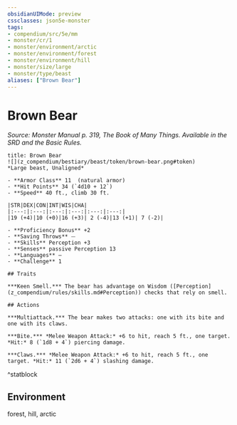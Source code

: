 ```yaml
---
obsidianUIMode: preview
cssclasses: json5e-monster
tags:
- compendium/src/5e/mm
- monster/cr/1
- monster/environment/arctic
- monster/environment/forest
- monster/environment/hill
- monster/size/large
- monster/type/beast
aliases: ["Brown Bear"]
---
```

# Brown Bear
*Source: Monster Manual p. 319, The Book of Many Things. Available in the SRD and the Basic Rules.*  

```ad-statblock
title: Brown Bear
![](z_compendium/bestiary/beast/token/brown-bear.png#token)
*Large beast, Unaligned*

- **Armor Class** 11  (natural armor)
- **Hit Points** 34 (`4d10 + 12`)
- **Speed** 40 ft., climb 30 ft.

|STR|DEX|CON|INT|WIS|CHA|
|:---:|:---:|:---:|:---:|:---:|:---:|
|19 (+4)|10 (+0)|16 (+3)| 2 (-4)|13 (+1)| 7 (-2)|

- **Proficiency Bonus** +2
- **Saving Throws** ⏤
- **Skills** Perception +3
- **Senses** passive Perception 13
- **Languages** —
- **Challenge** 1

## Traits

***Keen Smell.*** The bear has advantage on Wisdom ([Perception](z_compendium/rules/skills.md#Perception)) checks that rely on smell.

## Actions

***Multiattack.*** The bear makes two attacks: one with its bite and one with its claws.

***Bite.*** *Melee Weapon Attack:* +6 to hit, reach 5 ft., one target. *Hit:* 8 (`1d8 + 4`) piercing damage.

***Claws.*** *Melee Weapon Attack:* +6 to hit, reach 5 ft., one target. *Hit:* 11 (`2d6 + 4`) slashing damage.
```
^statblock

## Environment

forest, hill, arctic